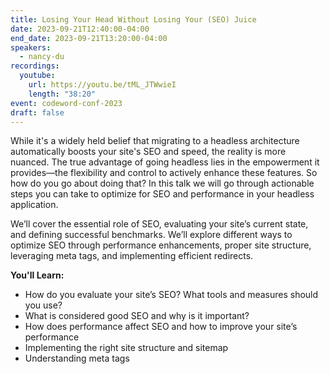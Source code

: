 ```yaml
---
title: Losing Your Head Without Losing Your (SEO) Juice
date: 2023-09-21T12:40:00-04:00
end_date: 2023-09-21T13:20:00-04:00
speakers:
  - nancy-du
recordings:
  youtube:
    url: https://youtu.be/tML_JTWwieI
    length: "38:20"
event: codeword-conf-2023
draft: false
---
```


While it's a widely held belief that migrating to a headless architecture automatically boosts your site's SEO and speed, the reality is more nuanced. The true advantage of going headless lies in the empowerment it provides—the flexibility and control to actively enhance these features. So how do you go about doing that? In this talk we will go through actionable steps you can take to optimize for SEO and performance in your headless application.

We’ll cover the essential role of SEO, evaluating your site’s current state, and defining successful benchmarks. We’ll explore different ways to optimize SEO through performance enhancements, proper site structure, leveraging meta tags, and implementing efficient redirects.
  
**You'll Learn:**

* How do you evaluate your site’s SEO? What tools and measures should you use?
* What is considered good SEO and why is it important?
* How does performance affect SEO and how to improve your site’s performance
* Implementing the right site structure and sitemap
* Understanding meta tags